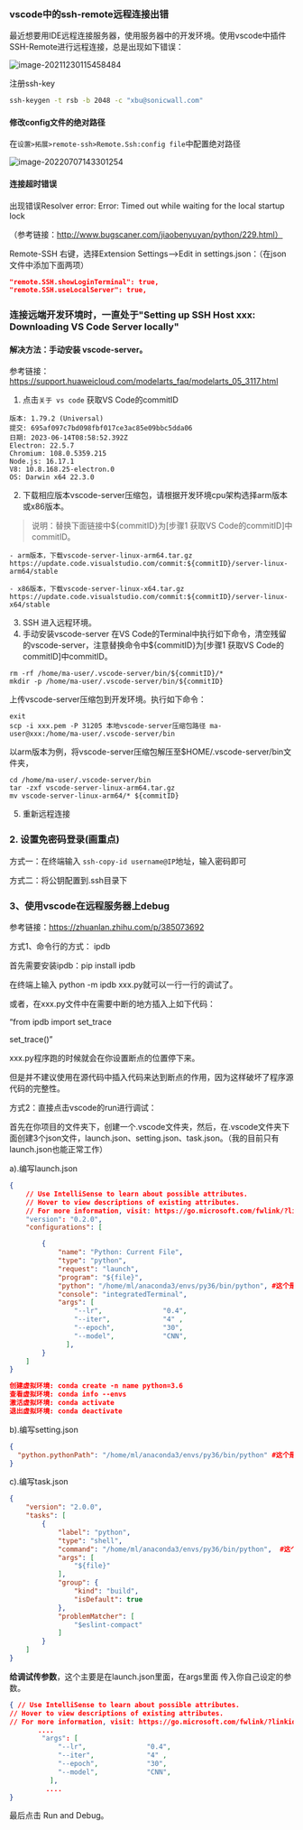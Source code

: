 ### vscode中的ssh-remote远程连接出错

最近想要用IDE远程连接服务器，使用服务器中的开发环境。使用vscode中插件SSH-Remote进行远程连接，总是出现如下错误：

![image-20211230115458484](images/vscode的ssh远程连接服务器出错.assets/image-20211230115458484.png)

注册ssh-key

```bat
ssh-keygen -t rsb -b 2048 -c "xbu@sonicwall.com"
```



#### 修改config文件的绝对路径

在`设置>拓展>remote-ssh>Remote.Ssh:config file`中配置绝对路径

![image-20220707143301254](images/vscode的ssh远程连接服务器出错.assets/image-20220707143301254.png)

#### 连接超时错误

出现错误Resolver error: Error: Timed out while waiting for the local startup lock

（参考链接：http://www.bugscaner.com/jiaobenyuyan/python/229.html）

Remote-SSH 右键，选择Extension Settings-->Edit in settings.json：（在json文件中添加下面两项）

```json
"remote.SSH.showLoginTerminal": true,
"remote.SSH.useLocalServer": true,
```

### 连接远端开发环境时，一直处于"Setting up SSH Host xxx: Downloading VS Code Server locally"

#### 解决方法：手动安装 vscode-server。
参考链接：https://support.huaweicloud.com/modelarts_faq/modelarts_05_3117.html
1. 点击`关于 vs code` 获取VS Code的commitID
```
版本: 1.79.2 (Universal)
提交: 695af097c7bd098fbf017ce3ac85e09bbc5dda06
日期: 2023-06-14T08:58:52.392Z
Electron: 22.5.7
Chromium: 108.0.5359.215
Node.js: 16.17.1
V8: 10.8.168.25-electron.0
OS: Darwin x64 22.3.0
```
2. 下载相应版本vscode-server压缩包，请根据开发环境cpu架构选择arm版本或x86版本。
>说明：替换下面链接中${commitID}为[步骤1 获取VS Code的commitID]中commitID。
```
- arm版本，下载vscode-server-linux-arm64.tar.gz
https://update.code.visualstudio.com/commit:${commitID}/server-linux-arm64/stable

- x86版本，下载vscode-server-linux-x64.tar.gz 
https://update.code.visualstudio.com/commit:${commitID}/server-linux-x64/stable
```
3. SSH 进入远程环境。
4. 手动安装vscode-server
在VS Code的Terminal中执行如下命令，清空残留的vscode-server，注意替换命令中${commitID}为[步骤1 获取VS Code的commitID]中commitID。
```shell
rm -rf /home/ma-user/.vscode-server/bin/${commitID}/*
mkdir -p /home/ma-user/.vscode-server/bin/${commitID}
```
上传vscode-server压缩包到开发环境。执行如下命令：
```
exit
scp -i xxx.pem -P 31205 本地vscode-server压缩包路径 ma-user@xxx:/home/ma-user/.vscode-server/bin
```
以arm版本为例，将vscode-server压缩包解压至$HOME/.vscode-server/bin文件夹，
```SHELL
cd /home/ma-user/.vscode-server/bin
tar -zxf vscode-server-linux-arm64.tar.gz
mv vscode-server-linux-arm64/* ${commitID}
```
5. 重新远程连接


### 2. 设置免密码登录(画重点)

方式一：在终端输入 `ssh-copy-id username@IP`地址，输入密码即可

方式二：将公钥配置到.ssh目录下





### 3、使用vscode在远程服务器上debug

参考链接：https://zhuanlan.zhihu.com/p/385073692

方式1、命令行的方式： ipdb

首先需要安装ipdb：pip install ipdb

在终端上输入 python -m ipdb xxx.py就可以一行一行的调试了。

或者，在xxx.py文件中在需要中断的地方插入上如下代码：

“from ipdb import set_trace

set_trace()”

xxx.py程序跑的时候就会在你设置断点的位置停下来。

但是并不建议使用在源代码中插入代码来达到断点的作用，因为这样破坏了程序源代码的完整性。

方式2：直接点击vscode的run进行调试：

首先在你项目的文件夹下，创建一个.vscode文件夹，然后，在.vscode文件夹下面创建3个json文件，launch.json、setting.json、task.json。（我的目前只有launch.json也能正常工作）

a).编写launch.json

```json
{
    // Use IntelliSense to learn about possible attributes.
    // Hover to view descriptions of existing attributes.
    // For more information, visit: https://go.microsoft.com/fwlink/?linkid=830387
    "version": "0.2.0",
    "configurations": [

        {
            "name": "Python: Current File",
            "type": "python",
            "request": "launch",
            "program": "${file}",
            "python": "/home/ml/anaconda3/envs/py36/bin/python", #这个是虚拟环境 conda info --envs 可以看虚拟环境的地址
            "console": "integratedTerminal",
            "args": [
                "--lr",               "0.4",
                "--iter",             "4" ,
                "--epoch",            "30",
                "--model",            "CNN",
              ],
        }
    ]
}

创建虚拟环境: conda create -n name python=3.6
查看虚拟环境: conda info --envs
激活虚拟环境: conda activate
退出虚拟环境: conda deactivate
```

b).编写setting.json

```json
{
  "python.pythonPath": "/home/ml/anaconda3/envs/py36/bin/python" #这个是虚拟环境 conda info --envs 可以看虚拟环境的地址
}
```

c).编写task.json

```json
{
    "version": "2.0.0",
    "tasks": [
        {
            "label": "python",
            "type": "shell",
            "command": "/home/ml/anaconda3/envs/py36/bin/python",  #这个是虚拟环境 conda info --envs 可以看虚拟环境的地址
            "args": [
                "${file}"
            ],
            "group": {
                "kind": "build",
                "isDefault": true
            },
            "problemMatcher": [
                "$eslint-compact"
            ]
        }
    ]
}
```

**给调试传参数**，这个主要是在launch.json里面，在args里面 传入你自己设定的参数。

```json
{ // Use IntelliSense to learn about possible attributes. 
// Hover to view descriptions of existing attributes. 
// For more information, visit: https://go.microsoft.com/fwlink/?linkid=830387 
       ....
        "args": [
            "--lr",               "0.4",
            "--iter",             "4" ,
            "--epoch",            "30",
            "--model",            "CNN",
          ],
         ....
}
```

最后点击 Run and Debug。
